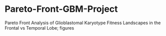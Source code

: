 # Pareto-Front-GBM-Project
Pareto Front Analysis of Glioblastomal Karyotype Fitness Landscapes in the Frontal vs Temporal Lobe; figures
